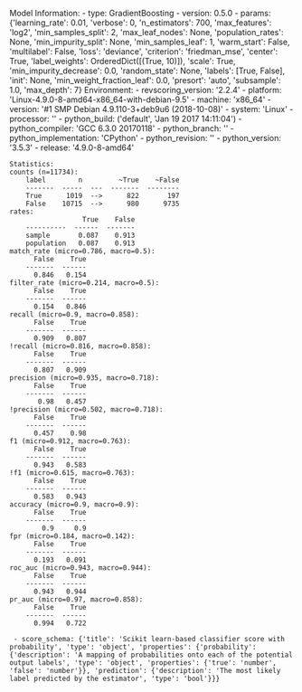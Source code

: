 Model Information:
	 - type: GradientBoosting
	 - version: 0.5.0
	 - params: {'learning_rate': 0.01, 'verbose': 0, 'n_estimators': 700, 'max_features': 'log2', 'min_samples_split': 2, 'max_leaf_nodes': None, 'population_rates': None, 'min_impurity_split': None, 'min_samples_leaf': 1, 'warm_start': False, 'multilabel': False, 'loss': 'deviance', 'criterion': 'friedman_mse', 'center': True, 'label_weights': OrderedDict([(True, 10)]), 'scale': True, 'min_impurity_decrease': 0.0, 'random_state': None, 'labels': [True, False], 'init': None, 'min_weight_fraction_leaf': 0.0, 'presort': 'auto', 'subsample': 1.0, 'max_depth': 7}
	Environment:
	 - revscoring_version: '2.2.4'
	 - platform: 'Linux-4.9.0-8-amd64-x86_64-with-debian-9.5'
	 - machine: 'x86_64'
	 - version: '#1 SMP Debian 4.9.110-3+deb9u6 (2018-10-08)'
	 - system: 'Linux'
	 - processor: ''
	 - python_build: ('default', 'Jan 19 2017 14:11:04')
	 - python_compiler: 'GCC 6.3.0 20170118'
	 - python_branch: ''
	 - python_implementation: 'CPython'
	 - python_revision: ''
	 - python_version: '3.5.3'
	 - release: '4.9.0-8-amd64'
	
	Statistics:
	counts (n=11734):
		label        n         ~True    ~False
		-------  -----  ---  -------  --------
		True      1019  -->      822       197
		False    10715  -->      980      9735
	rates:
		              True    False
		----------  ------  -------
		sample       0.087    0.913
		population   0.087    0.913
	match_rate (micro=0.786, macro=0.5):
		  False    True
		-------  ------
		  0.846   0.154
	filter_rate (micro=0.214, macro=0.5):
		  False    True
		-------  ------
		  0.154   0.846
	recall (micro=0.9, macro=0.858):
		  False    True
		-------  ------
		  0.909   0.807
	!recall (micro=0.816, macro=0.858):
		  False    True
		-------  ------
		  0.807   0.909
	precision (micro=0.935, macro=0.718):
		  False    True
		-------  ------
		   0.98   0.457
	!precision (micro=0.502, macro=0.718):
		  False    True
		-------  ------
		  0.457    0.98
	f1 (micro=0.912, macro=0.763):
		  False    True
		-------  ------
		  0.943   0.583
	!f1 (micro=0.615, macro=0.763):
		  False    True
		-------  ------
		  0.583   0.943
	accuracy (micro=0.9, macro=0.9):
		  False    True
		-------  ------
		    0.9     0.9
	fpr (micro=0.184, macro=0.142):
		  False    True
		-------  ------
		  0.193   0.091
	roc_auc (micro=0.943, macro=0.944):
		  False    True
		-------  ------
		  0.943   0.944
	pr_auc (micro=0.97, macro=0.858):
		  False    True
		-------  ------
		  0.994   0.722
	
	 - score_schema: {'title': 'Scikit learn-based classifier score with probability', 'type': 'object', 'properties': {'probability': {'description': 'A mapping of probabilities onto each of the potential output labels', 'type': 'object', 'properties': {'true': 'number', 'false': 'number'}}, 'prediction': {'description': 'The most likely label predicted by the estimator', 'type': 'bool'}}}


